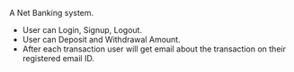 A Net Banking system.

  - User can Login, Signup, Logout.
  - User can Deposit and Withdrawal Amount.
  - After each transaction user will get email about the transaction on their registered email ID.
